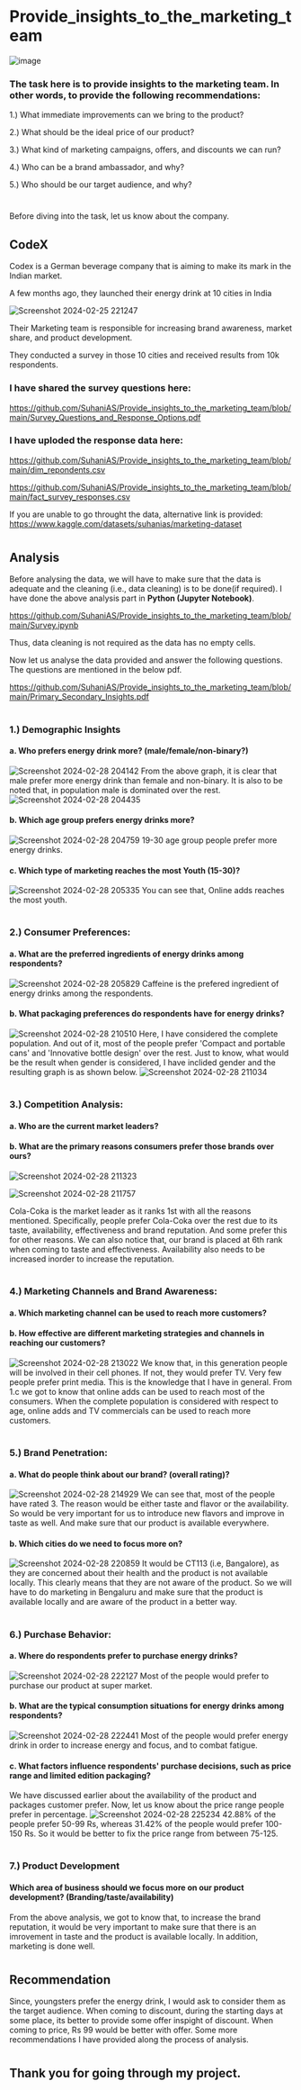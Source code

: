 # Provide_insights_to_the_marketing_team
![image](https://github.com/SuhaniAS/Provide_insights_to_the_marketing_team/assets/137792301/35cc1d03-3297-48e6-8c5b-4090bcf5e496)

### The task here is to provide insights to the marketing team. In other words, to provide the following recommendations:
1.) What immediate improvements can we bring to the product?

2.) What should be the ideal price of our product?

3.) What kind of marketing campaigns, offers, and discounts we can run?

4.) Who can be a brand ambassador, and why?

5.) Who should be our target audience, and why?
#
Before diving into the task, let us know about the company.

## CodeX
Codex is a German beverage company that is aiming to make its mark in the Indian market. 

A few months ago, they launched their energy drink at 10 cities in India

![Screenshot 2024-02-25 221247](https://github.com/SuhaniAS/Provide_insights_to_the_marketing_team/assets/137792301/39dc5d9c-f53f-4ca7-b7c3-9dc8981e2ee6)

Their Marketing team is responsible for increasing brand awareness, market share, and product development.

They conducted a survey in those 10 cities and received results from 10k respondents.

### I have shared the survey questions here: 
https://github.com/SuhaniAS/Provide_insights_to_the_marketing_team/blob/main/Survey_Questions_and_Response_Options.pdf

### I have uploded the response data here: 

https://github.com/SuhaniAS/Provide_insights_to_the_marketing_team/blob/main/dim_repondents.csv

https://github.com/SuhaniAS/Provide_insights_to_the_marketing_team/blob/main/fact_survey_responses.csv

If you are unable to go throught the data, alternative link is provided: 
https://www.kaggle.com/datasets/suhanias/marketing-dataset
#
## Analysis
Before analysing the data, we will have to make sure that the data is adequate and the cleaning (i.e., data cleaning) is to be done(if required).
I have done the above analysis part in __Python (Jupyter Notebook)__.

https://github.com/SuhaniAS/Provide_insights_to_the_marketing_team/blob/main/Survey.ipynb

Thus, data cleaning is not required as the data has no empty cells.

Now let us analyse the data provided and answer the following questions. The questions are mentioned in the below pdf.

https://github.com/SuhaniAS/Provide_insights_to_the_marketing_team/blob/main/Primary_Secondary_Insights.pdf
#
### 1.) Demographic Insights
#### a. Who prefers energy drink more? (male/female/non-binary?)
![Screenshot 2024-02-28 204142](https://github.com/SuhaniAS/Provide_insights_to_the_marketing_team/assets/137792301/e8b481f6-6a91-42f6-9f86-640ddba747d8)
From the above graph, it is clear that male prefer more energy drink than female and non-binary.
It is also to be noted that, in population male is dominated over the rest.
![Screenshot 2024-02-28 204435](https://github.com/SuhaniAS/Provide_insights_to_the_marketing_team/assets/137792301/90fc66a0-cd7c-4089-90b8-6d90798e2007)

#### b. Which age group prefers energy drinks more?
![Screenshot 2024-02-28 204759](https://github.com/SuhaniAS/Provide_insights_to_the_marketing_team/assets/137792301/6b6c79da-4dd7-46d2-8192-316b53a2fe22)
19-30 age group people prefer more energy drinks.

#### c. Which type of marketing reaches the most Youth (15-30)?
![Screenshot 2024-02-28 205335](https://github.com/SuhaniAS/Provide_insights_to_the_marketing_team/assets/137792301/77dec74a-0144-4d91-b223-45ca22095f29)
You can see that, Online adds reaches the most youth.
#
### 2.) Consumer Preferences:
#### a. What are the preferred ingredients of energy drinks among respondents?
![Screenshot 2024-02-28 205829](https://github.com/SuhaniAS/Provide_insights_to_the_marketing_team/assets/137792301/da676988-dbd8-474d-a2f2-3bed669b6aeb)
Caffeine is the prefered ingredient of energy drinks among the respondents.

#### b. What packaging preferences do respondents have for energy drinks?
![Screenshot 2024-02-28 210510](https://github.com/SuhaniAS/Provide_insights_to_the_marketing_team/assets/137792301/05f12982-ff04-4165-95c7-55f9d4073352)
Here, I have considered the complete population. And out of it, most of the people prefer 'Compact and portable cans' and 'Innovative bottle design' over the rest.
Just to know, what would be the result when gender is considered, I have inclided gender and the resulting graph is as shown below.
![Screenshot 2024-02-28 211034](https://github.com/SuhaniAS/Provide_insights_to_the_marketing_team/assets/137792301/77691594-0097-4d04-9e17-f437ed9ca5a7)
#
### 3.) Competition Analysis:
#### a. Who are the current market leaders? 
#### b. What are the primary reasons consumers prefer those brands over ours?
![Screenshot 2024-02-28 211323](https://github.com/SuhaniAS/Provide_insights_to_the_marketing_team/assets/137792301/0f05e8a3-8cdd-43bb-b832-5a9130c542b8)

![Screenshot 2024-02-28 211757](https://github.com/SuhaniAS/Provide_insights_to_the_marketing_team/assets/137792301/16ae983e-f878-4864-83d8-497cd90e4ee4)

Cola-Coka is the market leader as it ranks 1st with all the reasons mentioned. Specifically, people prefer Cola-Coka over the rest due to its taste, availability, effectiveness and brand reputation. And some prefer this for other reasons. We can also notice that, our brand is placed at 6th rank when coming to taste and effectiveness. Availability also needs to be increased inorder to increase the reputation. 
#
### 4.)  Marketing Channels and Brand Awareness:
#### a. Which marketing channel can be used to reach more customers?
#### b. How effective are different marketing strategies and channels in reaching our customers?
![Screenshot 2024-02-28 213022](https://github.com/SuhaniAS/Provide_insights_to_the_marketing_team/assets/137792301/5b9aaf9b-1f25-45c5-82b6-312154f1d957)
We know that, in this generation people will be involved in their cell phones. If not, they would prefer TV. Very few people prefer print media. This is the knowledge that I have in general. 
From 1.c we got to know that online adds can be used to reach most of the consumers. When the complete population is considered with respect to age, online adds and TV commercials can be used to reach more customers.
#
### 5.) Brand Penetration:
#### a. What do people think about our brand? (overall rating)?
![Screenshot 2024-02-28 214929](https://github.com/SuhaniAS/Provide_insights_to_the_marketing_team/assets/137792301/587ece45-a4e8-40eb-94fb-b1c84396237b)
We can see that, most of the people have rated 3. The reason would be either taste and flavor or the availability. So would be very important for us to introduce new flavors and improve in taste as well. And make sure that our product is available everywhere. 

#### b. Which cities do we need to focus more on?
![Screenshot 2024-02-28 220859](https://github.com/SuhaniAS/Provide_insights_to_the_marketing_team/assets/137792301/0bf2193b-1de0-471e-8113-9c1946a69f58)
It would be CT113 (i.e, Bangalore), as they are concerned about their health and the product is not available locally. This clearly means that they are not aware of the product. So we will have to do marketing in Bengaluru and make sure that the product is available locally and are aware of the product in a better way. 
#
### 6.) Purchase Behavior:
#### a. Where do respondents prefer to purchase energy drinks?
![Screenshot 2024-02-28 222127](https://github.com/SuhaniAS/Provide_insights_to_the_marketing_team/assets/137792301/2a812b78-64fd-4cbe-884f-1998ac879472)
Most of the people would prefer to purchase our product at super market.

#### b. What are the typical consumption situations for energy drinks among respondents?
![Screenshot 2024-02-28 222441](https://github.com/SuhaniAS/Provide_insights_to_the_marketing_team/assets/137792301/fd494e33-b6a8-474b-b3b0-736193e51290)
Most of the people would prefer energy drink in order to increase energy and focus, and to combat fatigue.

#### c. What factors influence respondents' purchase decisions, such as price range and limited edition packaging?
We have discussed earlier about the availability of the product and packages customer prefer. Now, let us know about the price range people prefer in percentage.
![Screenshot 2024-02-28 225234](https://github.com/SuhaniAS/Provide_insights_to_the_marketing_team/assets/137792301/7b707ff2-aa5a-407d-bab2-48f5b303a692)
42.88% of the people prefer 50-99 Rs, whereas 31.42% of the people would prefer 100-150 Rs. So it would be better to fix the price range from between 75-125.
#
### 7.) Product Development
#### Which area of business should we focus more on our product development? (Branding/taste/availability)
From the above analysis, we got to know that, to increase the brand reputation, it would be very important to make sure that there is an imrovement in taste and the product is available locally. In addition, marketing is done well.
#
#
## Recommendation
Since, youngsters prefer the energy drink, I would ask to consider them as the target audience. When coming to discount, during the starting days at some place, its better to provide some offer inspight of discount. When coming to price, Rs 99 would be better with offer. Some more recommendations I have provided along the process of analysis.
#
## Thank you for going through my project.
